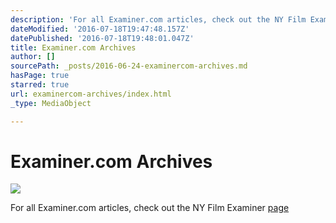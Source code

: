 ```yaml
---
description: 'For all Examiner.com articles, check out the NY Film Examiner page'
dateModified: '2016-07-18T19:47:48.157Z'
datePublished: '2016-07-18T19:48:01.047Z'
title: Examiner.com Archives
author: []
sourcePath: _posts/2016-06-24-examinercom-archives.md
hasPage: true
starred: true
url: examinercom-archives/index.html
_type: MediaObject

---
```

# Examiner.com Archives
![](https://the-grid-user-content.s3-us-west-2.amazonaws.com/df85fcb5-03d7-4a0f-af05-cfcea059e565.jpg)

For all Examiner.com articles, check out the NY Film Examiner [page][0]

[0]: http://www.examiner.com/film-in-new-york/marcos-bernal-salas